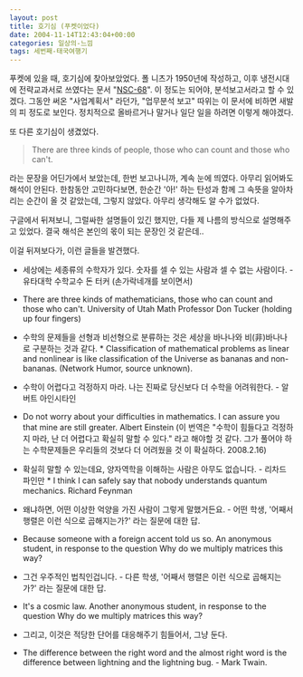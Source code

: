 ```yaml
---
layout: post
title: 호기심 (푸켓이었다)
date: 2004-11-14T12:43:04+00:00
categories: 일상의-느낌
tags: 세번째-태국여행기
---
```

푸켓에 있을 때, 호기심에 찾아보았었다. 폴 니츠가 1950년에 작성하고, 이후 냉전시대에 전략교과서로 쓰였다는 문서 "<a href="http://www.fas.org/irp/offdocs/nsc-hst/nsc-68.htm" target="bb">NSC-68</a>". 이 정도는 되어야, 분석보고서라고 할 수 있겠다. 그동안 써온 "사업계획서" 라던가, "업무분석 보고" 따위는 이 문서에 비하면 새발의 피 정도로 보인다. 정치적으로 올바르거나 말거나 일단 일을 하려면 이렇게 해야겠다.

또 다른 호기심이 생겼었다.

<blockquote>There are three kinds of people, those who can count and those who can't.</blockquote>

라는 문장을 어딘가에서 보았는데, 한번 보고나니까, 계속 눈에 띄였다. 아무리 읽어봐도 해석이 안된다. 한참동안 고민하다보면, 한순간 '아!' 하는 탄성과 함께 그 속뜻을 알아차리는 순간이 올 것 같았는데, 그렇지 않았다. 아무리 생각해도 알 수가 없었다.

구글에서 뒤져보니, 그럴싸한 설명들이 있긴 했지만, 다들 제 나름의 방식으로 설명해주고 있었다. 결국 해석은 본인의 몫이 되는 문장인 것 같은데..

이걸 뒤져보다가, 이런 글들을 발견했다.

<ul>
<li>세상에는 세종류의 수학자가 있다. 숫자를 셀 수 있는 사람과 셀 수 없는 사람이다. - 유타대학 수학교수 돈 터커 (손가락네개를 보이면서)</li>
<li><p>There are three kinds of mathematicians, those who can count and those who can't. University of Utah Math Professor Don Tucker (holding up four fingers)</p></li>
<li><p>수학의 문제들을 선형과 비선형으로 분류하는 것은 세상을 바나나와 비(非)바나나로 구분하는 것과 같다.
* Classification of mathematical problems as linear and nonlinear is like classification of the Universe as bananas and non-bananas. (Network Humor, source unknown).</p></li>
<li><p>수학이 어렵다고 걱정하지 마라. 나는 진짜로 당신보다 더 수학을 어려워한다. - 알버트 아인시타인</p></li>
<li><p>Do not worry about your difficulties in mathematics. I can assure you that mine are still greater. Albert Einstein
(이 번역은 "수학이 힘들다고 걱정하지 마라, 난 더 어렵다고 확실히 말할 수 있다." 라고 해야할 것 같다. 그가 풀어야 하는 수학문제들은 우리들의 것보다 더 어려웠을 것 이 확실하다. 2008.2.16)</p></li>
<li><p>확실히 말할 수 있는데요, 양자역학을 이해하는 사람은 아무도 없습니다. - 리차드 파인만
* I think I can safely say that nobody understands quantum mechanics. Richard Feynman</p></li>
<li><p>왜냐하면, 어떤 이상한 억양을 가진 사람이 그렇게 말했거든요. - 어떤 학생, '어째서 행렬은 이런 식으로 곱해지는가?' 라는 질문에 대한 답.</p></li>
<li><p>Because someone with a foreign accent told us so. An anonymous student, in response to the question Why do we multiply matrices this way?</p></li>
<li><p>그건 우주적인 법칙인겁니다. - 다른 학생, '어째서 행렬은 이런 식으로 곱해지는가?' 라는 질문에 대한 답.</p></li>
<li><p>It's a cosmic law. Another anonymous student, in response to the question Why do we multiply matrices this way?</p></li>
<li><p>그리고, 이것은 적당한 단어를 대응해주기 힘들어서, 그냥 둔다.</p></li>
<li>The difference between the right word and the almost right word is the difference between lightning and the lightning bug. - Mark Twain.</li>
</ul>
